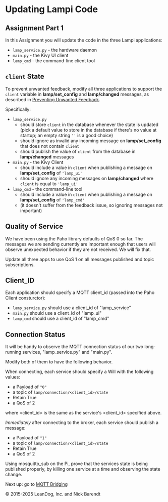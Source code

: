 # Updating Lampi Code

## Assignment Part 1

In this Assignment you will update the code in the three Lampi applications:

* ```lamp_service.py``` - the hardware daemon
* ```main.py```  - the Kivy UI client
* ```lamp_cmd``` - the command-line client tool

## `client` State

To prevent unwanted feedback, modify all three applications to support the `client` variable in **lamp/set_config** and **lamp/changed** messages, as described in [Preventing Unwanted Feedback](../04.05_Preventing_Unwanted_Feedback/README.md).

Specifically:

* `lamp_service.py`
    * should store `client` in the database  whenever the state is updated
(pick a default value to store in the database if there's no value at startup; an empty string `''` is a good choice)
    * should ignore as invalid any incoming message on **lamp/set_config** that does not contain `client`
    * should publish the value of `client` from the database in **lamp/changed** messages
* `main.py` - the Kivy Client
    * should include a value in `client` when publishing a message on **lamp/set_config** of `'lamp_ui'`
    * should ignore any incoming messages on **lamp/changed** where `client` is equal to `'lamp_ui'`
* `lamp_cmd` - the command-line tool
    * should include a value in `client` when publishing a message on **lamp/set_config** of `'lamp_cmd'`
    * (it doesn't suffer from the feedback issue, so ignoring messages not important)
    
## Quality of Service

We have been using the Paho library defaults of QoS 0 so far.  The messages we are sending currently are important enough that users will observe unexpected behavior if they are not received.  We will fix that.

Update all three apps to use QoS 1 on all messages published and topic subscriptions.

## Client\_ID

Each application should specify a MQTT client\_id (passed into the Paho Client consturctor):

* `lamp_service.py` should use a client\_id of "lamp_service"
* `main.py` should use a client\_id of "lamp_ui"
* `lamp_cmd` should use a client\_id of "lamp_cmd"

## Connection Status

It will be handy to observe the MQTT connection status of our two long-running services, "lamp_service.py" and "main.py".

Modify both of them to have the following behavior.

When connecting, each service should specify a Will with the following values:

* a Payload of `"0"`
* a topic of `lamp/connection/<client_id>/state`
* Retain True
* a QoS of 2

where &lt;client\_id&gt; is the same as the service's &lt;client\_id&gt; specified above.

_Immediately_ after connecting to the broker, each service should publish a message:

* a Payload of `"1"`
* a topic of `lamp/connection/<client_id>/state`
* Retain True
* a QoS of 2

Using mosquitto\_sub on the Pi, prove that the services state is being published properly, by killing one service at a time and observing the state change.

Next up: go to [MQTT Bridging](../04.07_Mqtt_Bridging/README.md)

&copy; 2015-2025 LeanDog, Inc. and Nick Barendt
